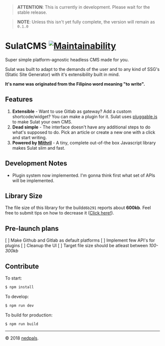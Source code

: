 > **ATTENTION**: This is currently in development. Please wait for the stable release.

> **NOTE**: Unless this isn't yet fully complete, the version will remain as `0.1.0`

# SulatCMS [![Maintainability](https://api.codeclimate.com/v1/badges/c2985411330f1b918966/maintainability)](https://codeclimate.com/github/nedpals/sulatcms/maintainability)
Super simple platform-agnostic headless CMS made for you.


Sulat was built to adapt to the demands of the user and to any kind of SSG's (Static Site Generator) with it's extensibility built in mind.


**It's name was originated from the Filipino word meaning "to write".**


## Features
1. **Extensible** - Want to use Gitlab as gateway? Add a custom shortcode/widget? You can make a plugin for it. Sulat uses [pluggable.js](https://github.com/conversejs/pluggablejs) to make Sulat your own CMS.
2. **Dead simple** - The interface doesn't have any additional steps to do what's supposed to do. Pick an article or create a new one with a click and start writing.
3. **Powered by [Mithril](https://mithril.js.org)** - A tiny, complete out-of-the box Javascript library makes Sulat slim and fast.

## Development Notes
- Plugin system now implemented. I'm gonna think first what set of APIs will be implemented.
<!-- - As much as possible, we will be avoiding jQuery or any library that might bloat the app to stay true about it's "lightweight" size. -->

## Library Size
The file size of this library for the build`d6b291` reports about **600kb**. Feel free to submit tips on how to decrease it ([Click here!](https://github.com/nedpals/sulatcms/issues/3)).

## Pre-launch plans
[ ] Make Github and Gitlab as default platforms
[ ] Implement few API's for plugins
[ ] Cleanup the UI
[ ] Target file size should be atleast between *100-300kb*

## Contribute
To start:

```bash
$ npm install
```

To develop:

```bash
$ npm run dev
```

To build for production:

```bash
$ npm run build
```

---

&copy; 2018 [nedpals](https://github.com/nedpals).
